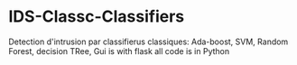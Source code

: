 # IDS-Classc-Classifiers
Detection d'intrusion par classifierus classiques: Ada-boost, SVM, Random Forest, decision TRee, 
Gui is with flask
all code is in Python
